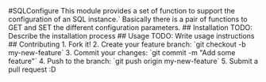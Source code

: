 <snippet>
<content>
#SQLConfigure
This module provides a set of function to support the configuration of an SQL instance.`
Basically there is a pair of functions to GET and SET the different configuration parameters.
## Installation
TODO: Describe the installation process
## Usage
TODO: Write usage instructions
## Contributing
1. Fork it!
2. Create your feature branch: `git checkout -b my-new-feature`
3. Commit your changes: `git commit -m "Add some feature"`
4. Push to the branch: `git push origin my-new-feature`
5. Submit a pull request :D

</content>
</snippet>
